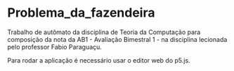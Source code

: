# Problema_da_fazendeira
Trabalho de autômato da disciplina de Teoria da Computação para composição da nota da AB1 - Avaliação Bimestral 1 - na disciplina lecionada pelo professor Fabio Paraguaçu.


Para rodar a aplicação é necessário usar o editor web do p5.js.
